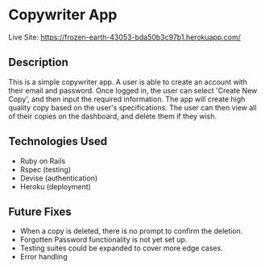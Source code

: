 # Copywriter App

Live Site: https://frozen-earth-43053-bda50b3c97b1.herokuapp.com/

## Description

This is a simple copywriter app. A user is able to create an account with their email and password. Once logged in, the user can select 'Create New Copy', and then input the required information. The app will create high quality copy based on the user's specifications. The user can then view all of their copies on the dashboard, and delete them if they wish. 

## Technologies Used

- Ruby on Rails
- Rspec (testing)
- Devise (authentication)
- Heroku (deployment)

## Future Fixes

- When a copy is deleted, there is no prompt to confirm the deletion.
- Forgotten Password functionality is not yet set up. 
- Testing suites could be expanded to cover more edge cases.
- Error handling 